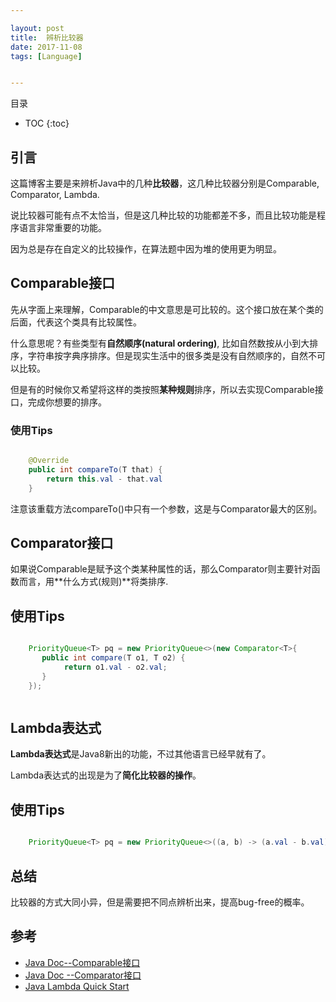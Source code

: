 ```yaml
---

layout: post
title:	辨析比较器
date: 2017-11-08
tags: [Language]


---
```


目录

* TOC 
{:toc}


## 引言

这篇博客主要是来辨析Java中的几种**比较器**，这几种比较器分别是Comparable, Comparator, Lambda.

说比较器可能有点不太恰当，但是这几种比较的功能都差不多，而且比较功能是程序语言非常重要的功能。

因为总是存在自定义的比较操作，在算法题中因为堆的使用更为明显。


## Comparable接口

先从字面上来理解，Comparable的中文意思是可比较的。这个接口放在某个类的后面，代表这个类具有比较属性。

什么意思呢？有些类型有**自然顺序(natural ordering)**, 比如自然数按从小到大排序，字符串按字典序排序。但是现实生活中的很多类是没有自然顺序的，自然不可以比较。

但是有的时候你又希望将这样的类按照**某种规则**排序，所以去实现Comparable接口，完成你想要的排序。

### 使用Tips

```java

    @Override
    public int compareTo(T that) {
        return this.val - that.val
    }

```
注意该重载方法compareTo()中只有一个参数，这是与Comparator最大的区别。


## Comparator接口

如果说Comparable是赋予这个类某种属性的话，那么Comparator则主要针对函数而言，用**什么方式(规则)**将类排序.

## 使用Tips

```java

    PriorityQueue<T> pq = new PriorityQueue<>(new Comparator<T>{
       public int compare(T o1, T o2) {
            return o1.val - o2.val;
       } 
    });



```


## Lambda表达式

**Lambda表达式**是Java8新出的功能，不过其他语言已经早就有了。

Lambda表达式的出现是为了**简化比较器的操作**。

## 使用Tips

```java

    PriorityQueue<T> pq = new PriorityQueue<>((a, b) -> (a.val - b.val))

```

## 总结

比较器的方式大同小异，但是需要把不同点辨析出来，提高bug-free的概率。

## 参考
 
+ [Java Doc--Comparable接口](https://docs.oracle.com/javase/8/docs/api/java/lang/Comparable.html)
+ [Java Doc --Comparator接口](https://docs.oracle.com/javase/8/docs/api/java/util/Comparator.html)
+ [Java Lambda Quick Start](http://www.oracle.com/webfolder/technetwork/tutorials/obe/java/Lambda-QuickStart/index.html#section5)









